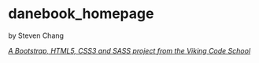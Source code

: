 # danebook_homepage

by Steven Chang

*[A Bootstrap, HTML5, CSS3 and SASS project from the Viking Code School](http://www.vikingcodeschool.com)*